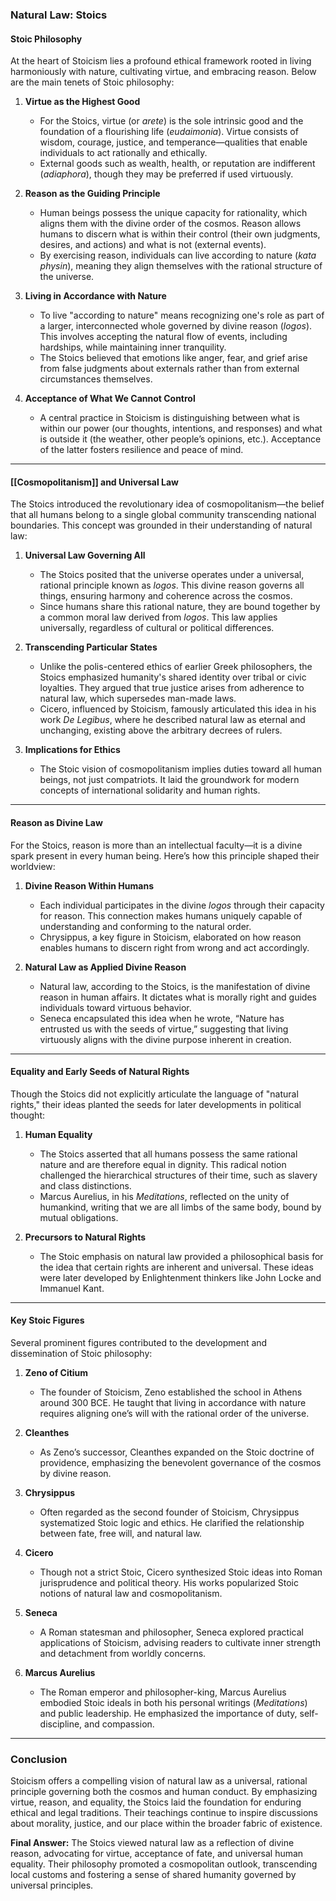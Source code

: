 ### Natural Law: Stoics

#### **Stoic Philosophy**
At the heart of Stoicism lies a profound ethical framework rooted in living harmoniously with nature, cultivating virtue, and embracing reason. Below are the main tenets of Stoic philosophy:

1. **Virtue as the Highest Good**  
   - For the Stoics, virtue (or *arete*) is the sole intrinsic good and the foundation of a flourishing life (*eudaimonia*). Virtue consists of wisdom, courage, justice, and temperance—qualities that enable individuals to act rationally and ethically.
   - External goods such as wealth, health, or reputation are indifferent (*adiaphora*), though they may be preferred if used virtuously.

2. **Reason as the Guiding Principle**  
   - Human beings possess the unique capacity for rationality, which aligns them with the divine order of the cosmos. Reason allows humans to discern what is within their control (their own judgments, desires, and actions) and what is not (external events).
   - By exercising reason, individuals can live according to nature (*kata physin*), meaning they align themselves with the rational structure of the universe.

3. **Living in Accordance with Nature**  
   - To live "according to nature" means recognizing one's role as part of a larger, interconnected whole governed by divine reason (*logos*). This involves accepting the natural flow of events, including hardships, while maintaining inner tranquility.
   - The Stoics believed that emotions like anger, fear, and grief arise from false judgments about externals rather than from external circumstances themselves.

4. **Acceptance of What We Cannot Control**  
   - A central practice in Stoicism is distinguishing between what is within our power (our thoughts, intentions, and responses) and what is outside it (the weather, other people’s opinions, etc.). Acceptance of the latter fosters resilience and peace of mind.

---

#### **[[Cosmopolitanism]] and Universal Law**
The Stoics introduced the revolutionary idea of cosmopolitanism—the belief that all humans belong to a single global community transcending national boundaries. This concept was grounded in their understanding of natural law:

1. **Universal Law Governing All**  
   - The Stoics posited that the universe operates under a universal, rational principle known as *logos*. This divine reason governs all things, ensuring harmony and coherence across the cosmos.
   - Since humans share this rational nature, they are bound together by a common moral law derived from *logos*. This law applies universally, regardless of cultural or political differences.

2. **Transcending Particular States**  
   - Unlike the polis-centered ethics of earlier Greek philosophers, the Stoics emphasized humanity's shared identity over tribal or civic loyalties. They argued that true justice arises from adherence to natural law, which supersedes man-made laws.
   - Cicero, influenced by Stoicism, famously articulated this idea in his work *De Legibus*, where he described natural law as eternal and unchanging, existing above the arbitrary decrees of rulers.

3. **Implications for Ethics**  
   - The Stoic vision of cosmopolitanism implies duties toward all human beings, not just compatriots. It laid the groundwork for modern concepts of international solidarity and human rights.

---

#### **Reason as Divine Law**
For the Stoics, reason is more than an intellectual faculty—it is a divine spark present in every human being. Here’s how this principle shaped their worldview:

1. **Divine Reason Within Humans**  
   - Each individual participates in the divine *logos* through their capacity for reason. This connection makes humans uniquely capable of understanding and conforming to the natural order.
   - Chrysippus, a key figure in Stoicism, elaborated on how reason enables humans to discern right from wrong and act accordingly.

2. **Natural Law as Applied Divine Reason**  
   - Natural law, according to the Stoics, is the manifestation of divine reason in human affairs. It dictates what is morally right and guides individuals toward virtuous behavior.
   - Seneca encapsulated this idea when he wrote, “Nature has entrusted us with the seeds of virtue,” suggesting that living virtuously aligns with the divine purpose inherent in creation.

---

#### **Equality and Early Seeds of Natural Rights**
Though the Stoics did not explicitly articulate the language of "natural rights," their ideas planted the seeds for later developments in political thought:

1. **Human Equality**  
   - The Stoics asserted that all humans possess the same rational nature and are therefore equal in dignity. This radical notion challenged the hierarchical structures of their time, such as slavery and class distinctions.
   - Marcus Aurelius, in his *Meditations*, reflected on the unity of humankind, writing that we are all limbs of the same body, bound by mutual obligations.

2. **Precursors to Natural Rights**  
   - The Stoic emphasis on natural law provided a philosophical basis for the idea that certain rights are inherent and universal. These ideas were later developed by Enlightenment thinkers like John Locke and Immanuel Kant.

---

#### **Key Stoic Figures**
Several prominent figures contributed to the development and dissemination of Stoic philosophy:

1. **Zeno of Citium**  
   - The founder of Stoicism, Zeno established the school in Athens around 300 BCE. He taught that living in accordance with nature requires aligning one’s will with the rational order of the universe.

2. **Cleanthes**  
   - As Zeno’s successor, Cleanthes expanded on the Stoic doctrine of providence, emphasizing the benevolent governance of the cosmos by divine reason.

3. **Chrysippus**  
   - Often regarded as the second founder of Stoicism, Chrysippus systematized Stoic logic and ethics. He clarified the relationship between fate, free will, and natural law.

4. **Cicero**  
   - Though not a strict Stoic, Cicero synthesized Stoic ideas into Roman jurisprudence and political theory. His works popularized Stoic notions of natural law and cosmopolitanism.

5. **Seneca**  
   - A Roman statesman and philosopher, Seneca explored practical applications of Stoicism, advising readers to cultivate inner strength and detachment from worldly concerns.

6. **Marcus Aurelius**  
   - The Roman emperor and philosopher-king, Marcus Aurelius embodied Stoic ideals in both his personal writings (*Meditations*) and public leadership. He emphasized the importance of duty, self-discipline, and compassion.

---

### Conclusion
Stoicism offers a compelling vision of natural law as a universal, rational principle governing both the cosmos and human conduct. By emphasizing virtue, reason, and equality, the Stoics laid the foundation for enduring ethical and legal traditions. Their teachings continue to inspire discussions about morality, justice, and our place within the broader fabric of existence.

**Final Answer:** The Stoics viewed natural law as a reflection of divine reason, advocating for virtue, acceptance of fate, and universal human equality. Their philosophy promoted a cosmopolitan outlook, transcending local customs and fostering a sense of shared humanity governed by universal principles.